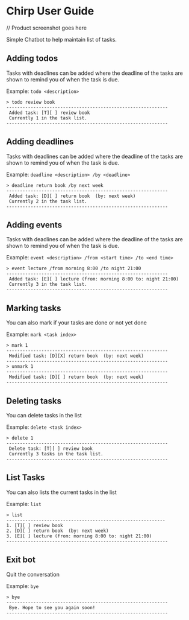 # Chirp User Guide
// Product screenshot goes here

Simple Chatbot to help maintain list of tasks.

## Adding todos

Tasks with deadlines can be added where the deadline of the tasks are shown to remind you of when the task is due.

Example: `todo <description>`

```
> todo review book
------------------------------------------------------------
 Added task: [T][ ] review book
 Currently 1 in the task list.
------------------------------------------------------------
```

## Adding deadlines

Tasks with deadlines can be added where the deadline of the tasks are shown to remind you of when the task is due.

Example: `deadline <description> /by <deadline>`

```
> deadline return book /by next week
------------------------------------------------------------
 Added task: [D][ ] return book  (by: next week)
 Currently 2 in the task list.
------------------------------------------------------------
```
## Adding events

Tasks with deadlines can be added where the deadline of the tasks are shown to remind you of when the task is due.

Example: `event <description> /from <start time> /to <end time>`

```
> event lecture /from morning 8:00 /to night 21:00
------------------------------------------------------------
 Added task: [E][ ] lecture (from: morning 8:00 to: night 21:00)
 Currently 3 in the task list.
------------------------------------------------------------
```

## Marking tasks

You can also mark if your tasks are done or not yet done

Example: `mark <task index>`

```
> mark 1
------------------------------------------------------------
 Modified task: [D][X] return book  (by: next week)
------------------------------------------------------------
> unmark 1
------------------------------------------------------------
 Modified task: [D][ ] return book  (by: next week)
------------------------------------------------------------
```

## Deleting tasks

You can delete tasks in the list

Example: `delete <task index>`

```
> delete 1
------------------------------------------------------------
 Delete task: [T][ ] review book
 Currently 3 tasks in the task list.
------------------------------------------------------------
```

## List Tasks

You can also lists the current tasks in the list

Example: `list`

```
> list
-----------------------------------------------------------
1. [T][ ] review book
2. [D][ ] return book  (by: next week)
3. [E][ ] lecture (from: morning 8:00 to: night 21:00)
------------------------------------------------------------
```

## Exit bot

Quit the conversation

Example: `bye`

```
> bye
------------------------------------------------------------
 Bye. Hope to see you again soon!
------------------------------------------------------------
```
